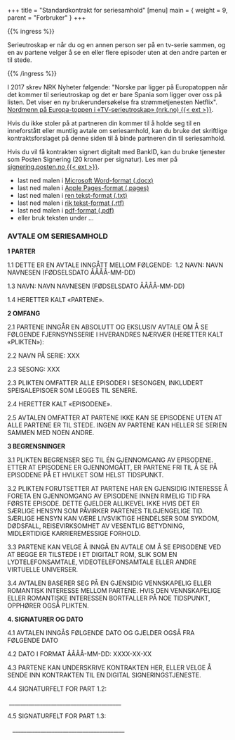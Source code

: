 +++
title = "Standardkontrakt for seriesamhold"
[menu]
main = { weight = 9, parent = "Forbruker" }
+++

<!-- markdownlint-disable -->

{{% ingress %}}

Serieutroskap er når du og en annen person ser på en tv-serie sammen, og en av partene velger
å se en eller flere episoder uten at den andre parten er til stede.

{{% /ingress %}}

I 2017 skrev NRK Nyheter følgende: "Norske par ligger på Europatoppen når det kommer til
serieutroskap og det er bare Spania som ligger over oss på listen. Det viser en ny
brukerundersøkelse fra strømmetjenesten Netflix".
[Nordmenn på Europa-toppen i «TV-serieutroskap» (nrk.no) {{< ext >}}][nrk].

Hvis du ikke stoler på at partneren din kommer til å holde seg til en inneforstått eller muntlig
avtale om seriesamhold, kan du bruke det skriftlige kontraktsforslaget på denne siden til å
binde partneren din til seriesamhold.

Hvis du vil få kontrakten signert digitalt med BankID, kan du bruke tjenester som
Posten Signering (20 kroner per signatur). Les mer på
[signering.posten.no {{< ext >}}](https://signering.posten.no).

- last ned malen i [Microsoft Word-format (.docx)](word.docx)
- last ned malen i [Apple Pages-format (.pages)](pages.pages)
- last ned malen i [ren tekst-format (.txt)](txt.txt)
- last ned malen i [rik tekst-format (.rtf)](rtf.rtf)
- last ned malen i [pdf-format (.pdf)](pdf.pdf)
- eller bruk teksten under …

### AVTALE OM SERIESAMHOLD



**1 PARTER**

1.1 DETTE ER EN AVTALE INNGÅTT MELLOM FØLGENDE: 
1.2 NAVN: NAVN NAVNESEN (FØDSELSDATO ÅÅÅÅ-MM-DD)

1.3 NAVN: NAVN NAVNESEN (FØDSELSDATO ÅÅÅÅ-MM-DD)

1.4 HERETTER KALT «PARTENE».

**2 OMFANG**

2.1 PARTENE INNGÅR EN ABSOLUTT OG  EKSLUSIV AVTALE OM Å SE FØLGENDE FJERNSYNSSERIE I HVERANDRES
NÆRVÆR (HERETTER KALT «PLIKTEN»):

2.2 NAVN PÅ SERIE: XXX

2.3 SESONG: XXX

2.3 PLIKTEN OMFATTER ALLE EPISODER I SESONGEN, INKLUDERT SPEISALEPISOER SOM LEGGES TIL SENERE.

2.4 HERETTER KALT «EPISODENE».

2.5 AVTALEN OMFATTER AT PARTENE IKKE KAN SE EPISODENE UTEN AT ALLE PARTENE ER TIL STEDE. INGEN AV
PARTENE KAN HELLER SE SERIEN SAMMEN MED NOEN ANDRE.

**3 BEGRENSNINGER**

3.1 PLIKTEN BEGRENSER SEG TIL ÉN GJENNOMGANG AV EPISODENE. ETTER AT EPISODENE ER GJENNOMGÅTT, ER
PARTENE FRI TIL Å SE PÅ EPISODENE PÅ ET HVILKET SOM HELST TIDSPUNKT.

3.2 PLIKTEN FORUTSETTER AT PARTENE HAR EN GJENSIDIG INTERESSE Å FORETA EN GJENNOMGANG AV EPISODENE
INNEN RIMELIG TID FRA FØRSTE EPISODE. DETTE GJELDER ALLIKEVEL IKKE HVIS DET ER SÆRLIGE HENSYN SOM
PÅVIRKER PARTENES TILGJENGELIGE TID. SÆRLIGE HENSYN KAN VÆRE LIVSVIKTIGE HENDELSER SOM SYKDOM,
DØDSFALL, REISEVIRKSOMHET AV VESENTLIG BETYDNING, MIDLERTIDIGE KARRIEREMESSIGE FORHOLD.

3.3 PARTENE KAN VELGE Å INNGÅ EN AVTALE OM Å SE EPISODENE VED AT BEGGE ER TILSTEDE I ET DIGITALT
ROM, SLIK SOM EN LYDTELEFONSAMTALE, VIDEOTELEFONSAMTALE ELLER ANDRE VIRTUELLE UNIVERSER.

3.4 AVTALEN BASERER SEG PÅ EN GJENSIDIG VENNSKAPELIG ELLER ROMANTISK INTERESSE MELLOM PARTENE.
HVIS DEN VENNSKAPELIGE ELLER ROMANTISKE INTERESSEN BORTFALLER PÅ NOE TIDSPUNKT, OPPHØRER OGSÅ
PLIKTEN.

**4. SIGNATURER OG DATO**

4.1 AVTALEN INNGÅS FØLGENDE DATO OG GJELDER OGSÅ FRA FØLGENDE DATO

4.2 DATO I FORMAT ÅÅÅÅ-MM-DD: 
XXXX-XX-XX

4.3 PARTENE KAN UNDERSKRIVE KONTRAKTEN HER, ELLER VELGE Å SENDE INN KONTRAKTEN TIL EN DIGITAL
SIGNERINGSTJENESTE.

4.4 SIGNATURFELT FOR PART 1.2:



 ________________________________________

4.5 SIGNATURFELT FOR PART 1.3:



 
 ________________________________________

[nrk]: https://www.nrk.no/kultur/nordmenn-pa-europa-toppen-i-_tv-serieutroskap_-1.13377602
